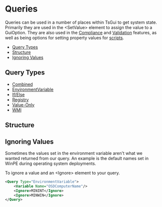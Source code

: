 # Queries

Queries can be used in a number of places within TsGui to get system state. Primarily they are used in the \<SetValue> element to assign the value to a GuiOption. They are also used in the [Compliance](Compliance.md) and [Validation](Validation.md) features, as well as being options for setting property values for [scripts](Scripts.md). 

* [Query Types](#query-types)
* [Structure](#structure)
* [Ignoring Values](#ignoring-values)

## Query Types

* [Combined](queries/Combined.md)
* [EnvironmentVariable](queries/EnvironmentVariable.md)
* [If/Else](queries/IfElse.md)
* [Registry](queries/Registry.md)
* [Value-Only](queries/Value.md)
* [WMI](queries/WMI.md)

## Structure


## Ignoring Values

Sometimes the values set in the environment variable aren't what we wanted returned from our query. An example is the default names set in WinPE during operating system deployments. 

To ignore a value and an \<Ignore> element to your query. 

```xml
<Query Type="EnvironmentVariable">
    <Variable Name="OSDComputerName"/>
    <Ignore>MININT</Ignore>
    <Ignore>MINWIN</Ignore>
</Query>
```